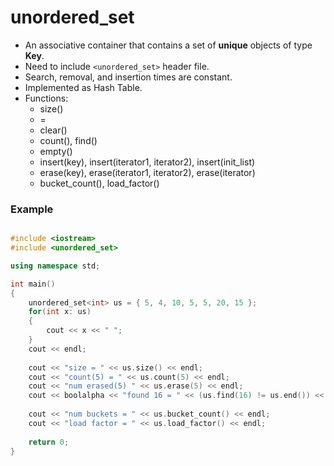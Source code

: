 # unordered_set

- An associative container that contains a set of **unique** objects of type **Key**.
- Need to include `<unordered_set>` header file.
- Search, removal, and insertion times are constant.
- Implemented as Hash Table.
- Functions:
  - size()
  - =
  - clear()
  - count(), find()
  - empty()
  - insert(key), insert(iterator1, iterator2), insert(init_list)
  - erase(key), erase(iterator1, iterator2), erase(iterator)
  - bucket_count(), load_factor()

### Example
```c++

#include <iostream>
#include <unordered_set>

using namespace std;

int main()
{
    unordered_set<int> us = { 5, 4, 10, 5, 5, 20, 15 };
    for(int x: us)
    {
        cout << x << " ";
    }
    cout << endl;
    
    cout << "size = " << us.size() << endl;
    cout << "count(5) = " << us.count(5) << endl;
    cout << "num erased(5) " << us.erase(5) << endl;
    cout << boolalpha << "found 16 = " << (us.find(16) != us.end()) << endl;
    
    cout << "num buckets = " << us.bucket_count() << endl;
    cout << "load factor = " << us.load_factor() << endl;
    
    return 0;
}
```